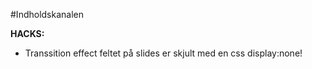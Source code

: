 #Indholdskanalen


__HACKS:__

* Transsition effect feltet på slides er skjult med en css display:none!